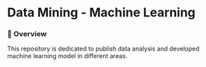# Data Mining - Machine Learning

### 📝 Overview
This repository is dedicated to publish data analysis and developed machine learning model in different areas.
